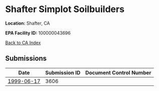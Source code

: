 # Shafter Simplot Soilbuilders

**Location:** Shafter, CA

**EPA Facility ID:** 100000043696

[Back to CA Index](../../index.md)

## Submissions

| Date | Submission ID | Document Control Number |
|------|--------------|-------------------------|
| [1999-06-17](submissions/3606.md) | 3606 |  |
